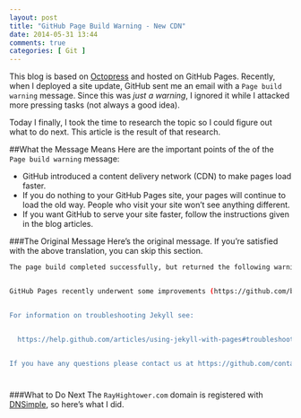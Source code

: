 ```yaml
---
layout: post
title: "GitHub Page Build Warning - New CDN"
date: 2014-05-31 13:44
comments: true
categories: [ Git ]
---
```

This blog is based on [Octopress](http://octopress.org/) and hosted on GitHub Pages. Recently, when I deployed a site update, GitHub sent me an email with a `Page build warning` message. Since this was _just a warning_, I ignored it while I attacked more pressing tasks (not always a good idea).

Today I finally, I took the time to research the topic so I could figure out what to do next. This article is the result of that research.
<!--more-->
##What the Message Means
Here are the important points of the of the `Page build warning` message:

* GitHub introduced a content delivery network (CDN) to make pages load faster.
* If you do nothing to your GitHub Pages site, your pages will continue to load the old way. People who visit your site won’t see anything different.
* If you want GitHub to serve your site faster, follow the instructions given in the blog articles.

###The Original Message
Here’s the original message. If you’re satisfied with the above translation, you can skip this section.

```bash
The page build completed successfully, but returned the following warning:


GitHub Pages recently underwent some improvements (https://github.com/blog/1715-faster-more-awesome-github-pages) to make your site faster and more awesome, but we've noticed that rayhightower.com isn't properly configured to take advantage of these new features. While your site will continue to work just fine, updating your domain's configuration offers some additional speed and performance benefits. Instructions on updating your site's IP address can be found at https://help.github.com/articles/setting-up-a-custom-domain-with-github-pages#step-2-configure-dns-records, and of course, you can always get in touch with a human at support@github.com. For the more technical minded folks who want to skip the help docs: your site's DNS records are pointed to a deprecated IP address.


For information on troubleshooting Jekyll see:


  https://help.github.com/articles/using-jekyll-with-pages#troubleshooting


If you have any questions please contact us at https://github.com/contact.

```

#
###What to Do Next
The `RayHightower.com` domain is registered with [DNSimple](http://dnsimple.com), so here’s what I did.


